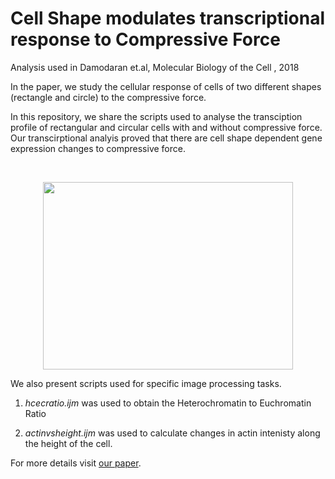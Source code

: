 # Cell Shape modulates transcriptional response to Compressive Force
Analysis used in Damodaran et.al, Molecular Biology of the Cell , 2018 

In the paper, we study the cellular response of cells of two different shapes (rectangle and circle) to the compressive force. 

In this repository, we share the scripts used to analyse the transciption profile of rectangular and circular cells with and without compressive force. Our transcirptional analyis proved that there are cell shape dependent gene expression changes to compressive force. 

<br/>
<p align="center">
<img src='/Expression_Analysis/TNF-alpha-transcription.jpeg' height='300' width='400'><br/>
</p>

We also present scripts used for specific image processing tasks. 
1. *hcecratio.ijm* was used to obtain the Heterochromatin to Euchromatin Ratio

2. *actinvsheight.ijm* was used to calculate changes in actin intenisty along the height of the cell. 


For more details visit [our paper](https://www.molbiolcell.org/doi/full/10.1091/mbc.E18-04-0256).  
<br/>
